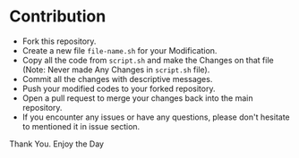 # Contribution 
- Fork this repository.
- Create a new file `file-name.sh` for your Modification.
- Copy all the code from `script.sh` and make the Changes on that file (Note: Never made Any Changes in `script.sh` file).
- Commit all the changes with descriptive messages.
- Push your modified codes to your forked repository.
- Open a pull request to merge your changes back into the main repository.
- If you encounter any issues or have any questions, please don't hesitate to mentioned it in issue section.

Thank You. Enjoy the Day